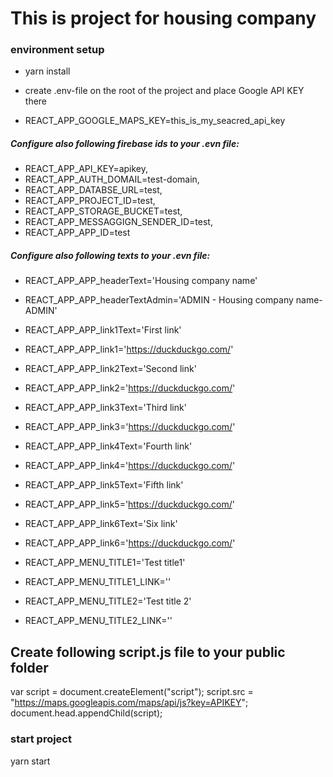 # This is project for housing company

### environment setup
- yarn install
- create .env-file on the root of the project and place Google API KEY there

- REACT_APP_GOOGLE_MAPS_KEY=this_is_my_seacred_api_key

##### Configure also following firebase ids to your .evn file:
- REACT_APP_API_KEY=apikey,
- REACT_APP_AUTH_DOMAIL=test-domain,
- REACT_APP_DATABSE_URL=test,
- REACT_APP_PROJECT_ID=test,
- REACT_APP_STORAGE_BUCKET=test,
- REACT_APP_MESSAGGIGN_SENDER_ID=test,
- REACT_APP_APP_ID=test


##### Configure also following texts to your .evn file:
- REACT_APP_APP_headerText='Housing company name'
- REACT_APP_APP_headerTextAdmin='ADMIN - Housing company name- ADMIN'

- REACT_APP_APP_link1Text='First link'
- REACT_APP_APP_link1='https://duckduckgo.com/'
- REACT_APP_APP_link2Text='Second link'
- REACT_APP_APP_link2='https://duckduckgo.com/'
- REACT_APP_APP_link3Text='Third link'
- REACT_APP_APP_link3='https://duckduckgo.com/'
- REACT_APP_APP_link4Text='Fourth link'
- REACT_APP_APP_link4='https://duckduckgo.com/'
- REACT_APP_APP_link5Text='Fifth link'
- REACT_APP_APP_link5='https://duckduckgo.com/'
- REACT_APP_APP_link6Text='Six link'
- REACT_APP_APP_link6='https://duckduckgo.com/'
- REACT_APP_MENU_TITLE1='Test title1'
- REACT_APP_MENU_TITLE1_LINK=''
- REACT_APP_MENU_TITLE2='Test title 2'
- REACT_APP_MENU_TITLE2_LINK=''

## Create following script.js file to your public folder

var script = document.createElement("script");
script.src = "https://maps.googleapis.com/maps/api/js?key=APIKEY";
document.head.appendChild(script);

### start project
yarn start
